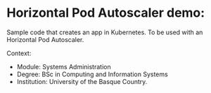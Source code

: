 # Horizontal Pod Autoscaler demo: 

Sample code that creates an app in Kubernetes. To be used with an Horizontal Pod Autoscaler.

Context:
- Module: Systems Administration
- Degree: BSc in Computing and Information Systems
- Institution: University of the Basque Country.
